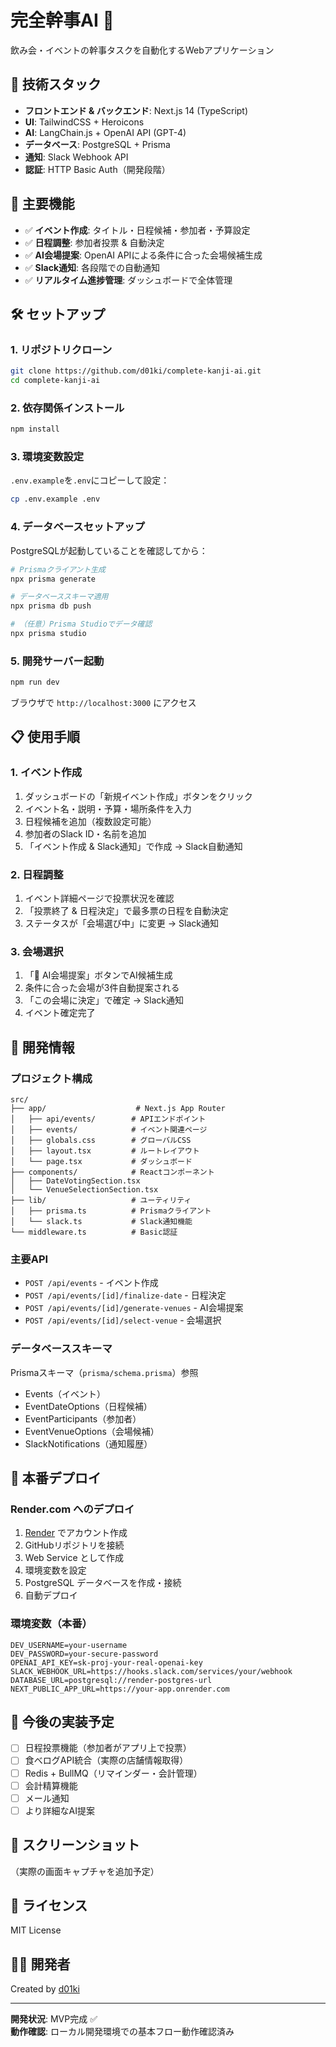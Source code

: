 # 完全幹事AI 🤖

飲み会・イベントの幹事タスクを自動化するWebアプリケーション

## 🚀 技術スタック

- **フロントエンド & バックエンド**: Next.js 14 (TypeScript)
- **UI**: TailwindCSS + Heroicons
- **AI**: LangChain.js + OpenAI API (GPT-4)
- **データベース**: PostgreSQL + Prisma
- **通知**: Slack Webhook API
- **認証**: HTTP Basic Auth（開発段階）

## 🎯 主要機能

- ✅ **イベント作成**: タイトル・日程候補・参加者・予算設定
- ✅ **日程調整**: 参加者投票 & 自動決定
- ✅ **AI会場提案**: OpenAI APIによる条件に合った会場候補生成
- ✅ **Slack通知**: 各段階での自動通知
- ✅ **リアルタイム進捗管理**: ダッシュボードで全体管理

## 🛠 セットアップ

### 1. リポジトリクローン

```bash
git clone https://github.com/d01ki/complete-kanji-ai.git
cd complete-kanji-ai
```

### 2. 依存関係インストール

```bash
npm install
```

### 3. 環境変数設定

`.env.example`を`.env`にコピーして設定：

```bash
cp .env.example .env
```

### 4. データベースセットアップ

PostgreSQLが起動していることを確認してから：

```bash
# Prismaクライアント生成
npx prisma generate

# データベーススキーマ適用
npx prisma db push

# （任意）Prisma Studioでデータ確認
npx prisma studio
```

### 5. 開発サーバー起動

```bash
npm run dev
```

ブラウザで `http://localhost:3000` にアクセス
## 📋 使用手順

### 1. イベント作成
1. ダッシュボードの「新規イベント作成」ボタンをクリック
2. イベント名・説明・予算・場所条件を入力
3. 日程候補を追加（複数設定可能）
4. 参加者のSlack ID・名前を追加
5. 「イベント作成 & Slack通知」で作成 → Slack自動通知

### 2. 日程調整
1. イベント詳細ページで投票状況を確認
2. 「投票終了 & 日程決定」で最多票の日程を自動決定
3. ステータスが「会場選び中」に変更 → Slack通知

### 3. 会場選択
1. 「🤖 AI会場提案」ボタンでAI候補生成
2. 条件に合った会場が3件自動提案される
3. 「この会場に決定」で確定 → Slack通知
4. イベント確定完了

## 🔧 開発情報

### プロジェクト構成

```
src/
├── app/                    # Next.js App Router
│   ├── api/events/        # APIエンドポイント
│   ├── events/            # イベント関連ページ
│   ├── globals.css        # グローバルCSS
│   ├── layout.tsx         # ルートレイアウト
│   └── page.tsx           # ダッシュボード
├── components/            # Reactコンポーネント
│   ├── DateVotingSection.tsx
│   └── VenueSelectionSection.tsx
├── lib/                   # ユーティリティ
│   ├── prisma.ts          # Prismaクライアント
│   └── slack.ts           # Slack通知機能
└── middleware.ts          # Basic認証
```

### 主要API

- `POST /api/events` - イベント作成
- `POST /api/events/[id]/finalize-date` - 日程決定
- `POST /api/events/[id]/generate-venues` - AI会場提案
- `POST /api/events/[id]/select-venue` - 会場選択

### データベーススキーマ

Prismaスキーマ（`prisma/schema.prisma`）参照
- Events（イベント）
- EventDateOptions（日程候補）
- EventParticipants（参加者）
- EventVenueOptions（会場候補）
- SlackNotifications（通知履歴）

## 🚀 本番デプロイ

### Render.com へのデプロイ

1. [Render](https://render.com) でアカウント作成
2. GitHubリポジトリを接続
3. Web Service として作成
4. 環境変数を設定
5. PostgreSQL データベースを作成・接続
6. 自動デプロイ

### 環境変数（本番）

```env
DEV_USERNAME=your-username
DEV_PASSWORD=your-secure-password
OPENAI_API_KEY=sk-proj-your-real-openai-key
SLACK_WEBHOOK_URL=https://hooks.slack.com/services/your/webhook
DATABASE_URL=postgresql://render-postgres-url
NEXT_PUBLIC_APP_URL=https://your-app.onrender.com
```

## 🔄 今後の実装予定

- [ ] 日程投票機能（参加者がアプリ上で投票）
- [ ] 食べログAPI統合（実際の店舗情報取得）
- [ ] Redis + BullMQ（リマインダー・会計管理）
- [ ] 会計精算機能
- [ ] メール通知
- [ ] より詳細なAI提案

## 🎨 スクリーンショット

（実際の画面キャプチャを追加予定）

## 📄 ライセンス

MIT License

## 👨‍💻 開発者

Created by [d01ki](https://github.com/d01ki)

---

**開発状況**: MVP完成 ✅  
**動作確認**: ローカル開発環境での基本フロー動作確認済み
